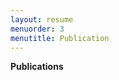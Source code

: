 ```yaml
---
layout: resume
menuorder: 3
menutitle: Publication
---
```


__Publications__


<!-- ### Footer

Last updated: May 2013 -->


